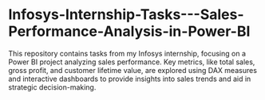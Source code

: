 # Infosys-Internship-Tasks---Sales-Performance-Analysis-in-Power-BI
This repository contains tasks from my Infosys internship, focusing on a Power BI project analyzing sales performance. Key metrics, like total sales, gross profit, and customer lifetime value, are explored using DAX measures and interactive dashboards to provide insights into sales trends and aid in strategic decision-making.
